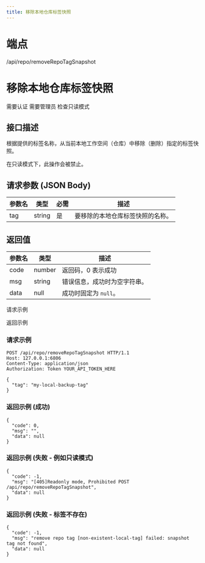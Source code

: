 ```yaml
---
title: 移除本地仓库标签快照
---
```

# 端点

/api/repo/removeRepoTagSnapshot

# 移除本地仓库标签快照

需要认证 需要管理员 检查只读模式

## 接口描述

根据提供的标签名称，从当前本地工作空间（仓库）中移除（删除）指定的标签快照。

在只读模式下，此操作会被禁止。

## 请求参数 (JSON Body)

| 参数名 | 类型 | 必需 | 描述 |
| --- | --- | --- | --- |
| tag | string | 是 | 要移除的本地仓库标签快照的名称。 |

## 返回值

| 参数名 | 类型 | 描述 |
| --- | --- | --- |
| code | number | 返回码，0 表示成功 |
| msg | string | 错误信息，成功时为空字符串。 |
| data | null | 成功时固定为 `null`。 |

请求示例

返回示例

### 请求示例

```
POST /api/repo/removeRepoTagSnapshot HTTP/1.1
Host: 127.0.0.1:6806
Content-Type: application/json
Authorization: Token YOUR_API_TOKEN_HERE

{
  "tag": "my-local-backup-tag"
}
```

### 返回示例 (成功)

```
{
  "code": 0,
  "msg": "",
  "data": null
}
```

### 返回示例 (失败 - 例如只读模式)

```
{
  "code": -1,
  "msg": "[405]Readonly mode, Prohibited POST /api/repo/removeRepoTagSnapshot",
  "data": null
}
```

### 返回示例 (失败 - 标签不存在)

```
{
  "code": -1,
  "msg": "remove repo tag [non-existent-local-tag] failed: snapshot tag not found",
  "data": null
}
```

